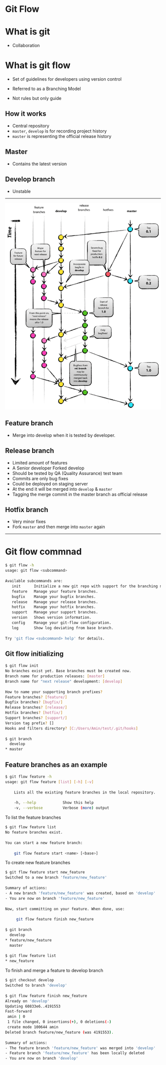 # Git Flow

# What is git

- Collaboration

# What is git flow

- Set of guidelines for developers using version control
- Referred to as a Branching Model

- Not rules but only guide

## How it works

- Central repository
- `master`, `develop` is for recording project history
- `master` is representing the official release history

## Master

- Contains the latest version

## Develop branch

- Unstable

---

![](Attachments/Git-Flow/image-20240203064052166.png)

## Feature branch

- Merge into develop when it is tested by developer.

## Release branch

- Limited amount of features
- A Senior developer Forked develop
- Should be tested by QA (Quality Assurance) test team
- Commits are only bug fixes
- Could be deployed on staging server
- At the end it will be merged into `develop` & `master`
- Tagging the merge commit in the master branch as official release

## Hotfix branch

- Very minor fixes
- Fork `master` and then merge into `master` again

---

# Git flow commnad

```bash
$ git flow -h
usage: git flow <subcommand>

Available subcommands are:
   init      Initialize a new git repo with support for the branching model.
   feature   Manage your feature branches.
   bugfix    Manage your bugfix branches.
   release   Manage your release branches.
   hotfix    Manage your hotfix branches.
   support   Manage your support branches.
   version   Shows version information.
   config    Manage your git-flow configuration.
   log       Show log deviating from base branch.

Try 'git flow <subcommand> help' for details.
```

## Git flow initializing

```bash
$ git flow init
No branches exist yet. Base branches must be created now.
Branch name for production releases: [master]
Branch name for "next release" development: [develop]

How to name your supporting branch prefixes?
Feature branches? [feature/]
Bugfix branches? [bugfix/]
Release branches? [release/]
Hotfix branches? [hotfix/]
Support branches? [support/]
Version tag prefix? []
Hooks and filters directory? [C:/Users/Amin/test/.git/hooks] 

$ git branch
  develop
* master
```

## Feature branches as an example

```bash
$ git flow feature -h
usage: git flow feature [list] [-h] [-v]

    Lists all the existing feature branches in the local repository.

    -h, --help            Show this help
    -v, --verbose         Verbose (more) output
```

To list the feature branches

```bash
$ git flow feature list
No feature branches exist.

You can start a new feature branch:

    git flow feature start <name> [<base>]
```

To create new feature branches

```bash
$ git flow feature start new_feature
Switched to a new branch 'feature/new_feature'

Summary of actions:
- A new branch 'feature/new_feature' was created, based on 'develop'
- You are now on branch 'feature/new_feature'

Now, start committing on your feature. When done, use:

     git flow feature finish new_feature

$ git branch
  develop
* feature/new_feature
  master

$ git flow feature list
* new_feature
```

To finish and merge a feature to develop branch

```bash
$ git checkout develop
Switched to branch 'develop'

$ git flow feature finish new_feature
Already on 'develop'
Updating 60833e6..4191553
Fast-forward
 amin | 0
 1 file changed, 0 insertions(+), 0 deletions(-)
 create mode 100644 amin
Deleted branch feature/new_feature (was 4191553).

Summary of actions:
- The feature branch 'feature/new_feature' was merged into 'develop'
- Feature branch 'feature/new_feature' has been locally deleted
- You are now on branch 'develop'
```